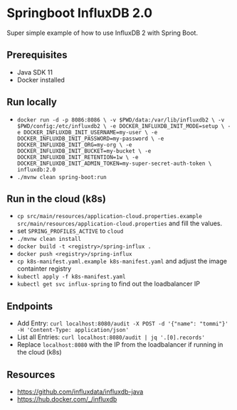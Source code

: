 # Springboot InfluxDB 2.0
Super simple example of how to use InfluxDB 2 with Spring Boot. 

## Prerequisites
* Java SDK 11
* Docker installed

## Run locally 
* `docker run -d -p 8086:8086 \
      -v $PWD/data:/var/lib/influxdb2 \
      -v $PWD/config:/etc/influxdb2 \
      -e DOCKER_INFLUXDB_INIT_MODE=setup \
      -e DOCKER_INFLUXDB_INIT_USERNAME=my-user \
      -e DOCKER_INFLUXDB_INIT_PASSWORD=my-password \
      -e DOCKER_INFLUXDB_INIT_ORG=my-org \
      -e DOCKER_INFLUXDB_INIT_BUCKET=my-bucket \
      -e DOCKER_INFLUXDB_INIT_RETENTION=1w \
      -e DOCKER_INFLUXDB_INIT_ADMIN_TOKEN=my-super-secret-auth-token \
      influxdb:2.0`
* `./mvnw clean spring-boot:run`

## Run in the cloud (k8s)
* `cp src/main/resources/application-cloud.properties.example src/main/resources/application-cloud.properties` and fill the values. 
* set `SPRING_PROFILES_ACTIVE` to `cloud`
* `./mvnw clean install`
* `docker build -t <registry>/spring-influx .`
* `docker push <registry>/spring-influx`
* `cp k8s-manifest.yaml.example k8s-manifest.yaml` and adjust the image containter registry
* `kubectl apply -f k8s-manifest.yaml`
* `kubectl get svc influx-spring` to find out the loadbalancer IP

## Endpoints 
* Add Entry: `curl localhost:8080/audit -X POST -d '{"name": "tommi"}' -H 'Content-Type: application/json' `
* List all Entries: `curl localhost:8080/audit | jq '.[0].records' `
* Replace `localhost:8080` with the IP from the loadbalancer if running in the cloud (k8s)

## Resources 
* https://github.com/influxdata/influxdb-java
* https://hub.docker.com/_/influxdb
